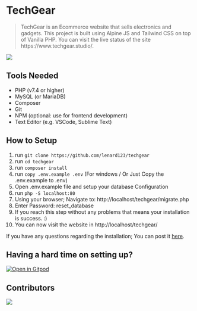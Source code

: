 # TechGear

<blockquote>
  TechGear is an Ecommerce website that sells electronics and gadgets. This project is built using Alpine JS and Tailwind CSS on top of Vanilla PHP. You can visit the live status of the site https://www.techgear.studio/.
</blockquote>
  
<p>
  <img src="https://github.com/lenard123/techgear/workflows/Deploy/badge.svg" />
</p>

## Tools Needed
- PHP (v7.4 or higher)
- MySQL (or MariaDB)
- Composer
- Git
- NPM (optional: use for frontend development)
- Text Editor (e.g. VSCode, Sublime Text)

## How to Setup
1. run `git clone https://github.com/lenard123/techgear`
2. run `cd techgear`
3. run `composer install`
4. run `copy .env.example .env` (For windows / Or Just Copy the .env.example to .env)
5. Open .env.example file and setup your database Configuration
6. run `php -S localhost:80`
7. Using your browser; Navigate to: http://localhost/techgear/migrate.php
8. Enter Password: reset_database
9. If you reach this step without any problems that means your installation is success. :)
10. You can now visit the website in http://localhost/techgear/

<p>If you have any questions regarding the installation; You can post it <a href='https://github.com/lenard123/techgear/discussions/categories/q-a'>here</a>.</p>

## Having a hard time on setting up?
[![Open in Gitpod](https://gitpod.io/button/open-in-gitpod.svg)](https://gitpod.io/#https://github.com/lenard123/techgear)


## Contributors

<a href="https://github.com/lenard123/techgear/graphs/contributors">
  <img src="https://contrib.rocks/image?repo=lenard123/techgear" />
</a>
